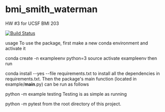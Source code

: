 # bmi_smith_waterman
HW #3 for UCSF BMI 203

[![Build
Status](https://travis-ci.org/ucsf-bmi-203-2017/example.svg?branch=master)](https://travis-ci.org/stephaniewanko/bmi_smith_waterman)

usage
To use the package, first make a new conda environment and activate it

conda create -n exampleenv python=3
source activate exampleenv
then run

conda install --yes --file requirements.txt
to install all the dependencies in requirements.txt. Then the package's main function (located in example/__main__.py) can be run as follows

python -m example
testing
Testing is as simple as running

python -m pytest
from the root directory of this project.
